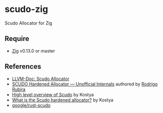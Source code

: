 # scudo-zig

Scudo Allocator for Zig

## Require

- [Zig](https://ziglang.org/download) v0.13.0 or master


## References

- [LLVM-Doc: Scudo Allocator](https://llvm.org/docs/ScudoHardenedAllocator.html)
- [SCUDO Hardened Allocator — Unofficial Internals](https://www.l3harris.com/newsroom/editorial/2023/10/scudo-hardened-allocator-unofficial-internals-documentation) authored by [Rodrigo Rubira](https://github.com/rrbranco)
- [High level overview of Scudo](https://expertmiami.blogspot.com/2019/05/high-level-overview-of-scudo.html) by Kostya
- [What is the Scudo hardened allocator?](https://expertmiami.blogspot.com/2019/05/what-is-scudo-hardened-allocator_10.html) by Kostya
- [google/rust-scudo](https://github.com/google/rust-scudo)